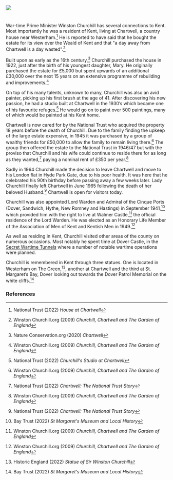 <a href="https://www.kent-maps.online"><img src="https://kent-map.github.io/mdpress/juncture/ve-button.png"></a>

<param ve-config title="Sir Winston Churchill (1874-1965)" author="Michelle Whitham" layout="vtl" banner="https://upload.wikimedia.org/wikipedia/commons/1/1d/Chartwell_and_Surrounding_Land.jpg" description=".">

<!-- Global Entities -->
<param ve-entity eid="Q1067909" aliases="Chartwell">
<param ve-entity eid="Q2321393" aliases="Westerham">
<param ve-entity eid="Q748895" aliases="Cinque Ports">
<param ve-entity eid="Q2543161" aliases="Walmer Castle">

<!-- Base map centred on Chartwell -->
<param ve-map center="Q1067909" zoom="12">

<!-- Historical map layers -->
<param ve-map-layer active allmaps allmaps-id="02beda348c553bd7" title="OS SE England & London 1933">

#

War-time Prime Minister Winston Churchill has several connections to Kent.  Most importantly he was a resident of Kent, living at Chartwell, a country house near Westerham.[^ref1]  He is reported to have said that he bought the estate for its view over the Weald of Kent and that "a day away from Chartwell is a day wasted".[^ref2]
<param ve-image url="https://upload.wikimedia.org/wikipedia/commons/1/18/Churchill_waves_to_crowds.jpg" label="Winston Churchill waving to crowds" attribution="W.wolny, Public domain, via Wikimedia Commons">

Built upon as early as the 16th century,[^ref3] Churchill purchased the house in 1922, just after the birth of his youngest daughter, Mary. He originally purchased the estate for £5,000 but spent upwards of an additional £30,000 over the next 15 years on an extensive programme of rebuilding and improvements.[^ref4]
<param ve-image url="https://upload.wikimedia.org/wikipedia/commons/0/03/Chartwell_House%2C_rear.JPG" label="Rear of Chartwell" attribution="Gaius Cornelius via Wikimedia Commons" license="CC BY-SA 3.0">

On top of his many talents, unknown to many, Churchill was also an avid painter, picking up his first brush at the age of 41.  After discovering his new passion, he had a studio built at Chartwell in the 1930’s which became one of his favourite refuges.[^ref5]  He would go on to paint over 500 paintings, many of which would be painted at his Kent home.
<param ve-image url="https://upload.wikimedia.org/wikipedia/commons/e/ef/Entrance_to_Churchill%27s_Garden_Studio_at_Chartwell_-_geograph.org.uk_-_1421616.jpg" label="Entrance to Churchill's studio at Chartwell" attribution="PAUL FARMER">

Chartwell is now cared for by the National Trust who acquired the property 18 years before the death of Churchill.  Due to the family finding the upkeep of the large estate expensive, in 1945 it was purchased by a group of wealthy friends for £50,000 to allow the family to remain living there.[^ref6]  The group then offered the estate to the National Trust in 1946/47 but with the proviso that Churchill and his wife could continue to reside there for as long as they wanted,[^ref7] paying a nominal rent of £350 per year.[^ref8]
<param ve-image url="https://upload.wikimedia.org/wikipedia/commons/c/cf/Plaque_on_wall_at_Chartwell_-_geograph.org.uk_-_1421613.jpg" label="Plaque on wall at Chartwell" attribution="Paul Farmer" license="CC BY-SA 2.0">

Sadly in 1964 Churchill made the decision to leave Chartwell and move to his London flat in Hyde Park Gate, due to his poor health.  It was here that he celebrated his 90th birthday before passing away a few weeks later.  Lady Churchill finally left Chartwell in June 1965 following the death of her beloved Husband.[^ref9]  Chartwell is open for visitors today.
<param ve-image url="https://upload.wikimedia.org/wikipedia/commons/a/ab/Tea_at_Chartwell.jpg" label="Tea at Chartwell" attribution="Unknown photographer, Public domain, via Wikimedia Commons">

Churchill was also appointed Lord Warden and Admiral of the Cinque Ports (Dover, Sandwich, Hythe, New Romney and Hastings) in September 1941,[^ref10] which provided him with the right to live at Walmer Castle,[^ref11] the official residence of the Lord Warden.  He was elected as an Honorary Life Member of the Association of Men of Kent and Kentish Men in 1949.[^ref12]
<param ve-image url="https://upload.wikimedia.org/wikipedia/commons/1/16/Standard_of_the_Lord_Warden_of_the_Cinque_Ports_RMG_L0123.tiff" label="Standard of the Lord Warden of the Cinque Ports" attribution="John Edgington, Public domain, via Wikimedia Commons">

As well as residing in Kent, Churchill visited other areas of the county on numerous occasions. Most notably he spent time at Dover Castle, in the [Secret Wartime Tunnels](/20c/20c-secret-tunnels) where a number of notable wartime operations were planned.
<param ve-image url="https://upload.wikimedia.org/wikipedia/commons/d/d9/Winston_Churchill_studies_after_action_reports_with_Vice_Admiral_Sir_Bertram_Ramsay%2C_Flag_Officer_Comanding_Dover%2C_28_August_1940._H3508.jpg" label="Churchill and Vice Admiral Sir Bertram Ramsay at the Secret Wartime Tunnels at Dover Castle" attribution="War Office official photographer, Horton (Capt), Public domain, via Wikimedia Commons">
<param ve-image url="https://upload.wikimedia.org/wikipedia/commons/7/7b/War_Office_Second_World_War_Official_Collection_H3509.jpg" label="Winston Churchill at Dover Castle Secret Wartime Tunnels" attribution="War Office official photographer, Horton (Capt), Public domain, via Wikimedia Commons">

Churchill is remembered in Kent through three statues. One is located in Westerham on The Green,[^ref13], another at Chartwell and the third at St. Margaret’s Bay, Dover looking out towards the Dover Patrol Memorial on the white cliffs.[^ref14]
<param ve-image url="https://stor.artstor.org/stor/9120880e-e4bc-4374-9a8e-a552e6f8d549" label="Churchill Statue in Westerham" attribution="Martin Crowther">
<param ve-image url="https://upload.wikimedia.org/wikipedia/commons/1/1b/Chartwell%2C_Churchills%27_statue.jpg" label="Statue of Winston and Clementine Churchill at Chartwell" attribution="Gaius Cornelius, via Wikimedia Commons" license="CC BY-SA 3.0"> 

### References 

[^ref1]: National Trust (2022) _House at Chartwell_
[^ref2]: Winston Churchill.org (2009) _Churchill, Chartwell and The Garden of England_
[^ref3]: Nature Conservation.org (2020) _Chartwell_
[^ref4]: Winston Churchill.org (2009) _Churchill, Chartwell and The Garden of England_
[^ref5]: National Trust (2022) _Churchill's Studio at Chartwell_
[^ref6]: Winston Churchill.org (2009) _Churchill, Chartwell and The Garden of England_
[^ref7]: National Trust (2022) _Chartwell: The National Trust Story_
[^ref8]: Winston Churchill.org (2009) _Churchill, Chartwell and The Garden of England_
[^ref9]: National Trust (2022) _Chartwell: The National Trust Story_
[^ref10]: Bay Trust (2022) _St Margaret's Museum and Local History_
[^ref11]: Winston Churchill.org (2009) _Churchill, Chartwell and The Garden of England_
[^ref12]: Winston Churchill.org (2009) _Churchill, Chartwell and The Garden of England_
[^ref13]: Historic England (2022) _Statue of Sir Winston Churchill_
[^ref14]: Bay Trust (2022) _St Margaret's Museum and Local History_
